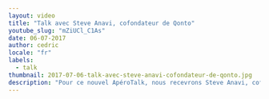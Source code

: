 ```yaml
---
layout: video
title: "Talk avec Steve Anavi, cofondateur de Qonto"
youtube_slug: "mZiUCl_C1As"
date: 06-07-2017
author: cedric
locale: "fr"
labels:
  - talk
thumbnail: 2017-07-06-talk-avec-steve-anavi-cofondateur-de-qonto.jpg
description: "Pour ce nouvel ApéroTalk, nous recevrons Steve Anavi, cofondateur et président de Qonto, la start-up fintech française qui veut simplifier les démarches bancaires !"
---
```

